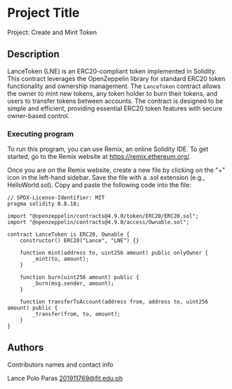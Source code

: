 # Project Title

Project: Create and Mint Token

## Description

LanceToken (LNE) is an ERC20-compliant token implemented in Solidity. This contract leverages the OpenZeppelin library for standard ERC20 token functionality and ownership management. The `LanceToken` contract allows the owner to mint new tokens, any token holder to burn their tokens, and users to transfer tokens between accounts. The contract is designed to be simple and efficient, providing essential ERC20 token features with secure owner-based control.

### Executing program

To run this program, you can use Remix, an online Solidity IDE. To get started, go to the Remix website at https://remix.ethereum.org/.

Once you are on the Remix website, create a new file by clicking on the "+" icon in the left-hand sidebar. Save the file with a .sol extension (e.g., HelloWorld.sol). Copy and paste the following code into the file:

```solidity
// SPDX-License-Identifier: MIT
pragma solidity 0.8.18;

import "@openzeppelin/contracts@4.9.0/token/ERC20/ERC20.sol";
import "@openzeppelin/contracts@4.9.0/access/Ownable.sol";

contract LanceToken is ERC20, Ownable {
    constructor() ERC20("Lance", "LNE") {}

    function mint(address to, uint256 amount) public onlyOwner {
        _mint(to, amount);
    }

    function burn(uint256 amount) public {
        _burn(msg.sender, amount);
    }

    function transferToAccount(address from, address to, uint256 amount) public {
        _transfer(from, to, amount);
    }
}

```

## Authors

Contributors names and contact info

Lance Polo Paras
201911769@fit.edu.ph
